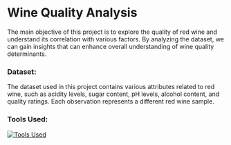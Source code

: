 # Wine Quality Analysis
The main objective of this project is to explore the quality of red wine and understand its correlation with various factors. By analyzing the dataset, we can gain insights that can enhance overall understanding of wine quality determinants.

### Dataset:
The dataset used in this project contains various attributes related to red wine, such as acidity levels, sugar content, pH levels, alcohol content, and quality ratings. Each observation represents a different red wine sample.

### Tools Used:
[![Tools Used](https://skillicons.dev/icons?i=r)](https://skillicons.dev)
